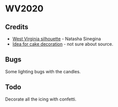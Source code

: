 # WV2020

## Credits
* <a href="https://creazilla.com/nodes/719-west-virginia-map-silhouette">West Virginia silhouette</a> - Natasha Sinegina
* <a href="https://sirkoik.github.io/resources/images/cake slice.jpg">Idea for cake decoration</a> - not sure about source.

## Bugs
Some lighting bugs with the candles.

## Todo
Decorate all the icing with confetti.